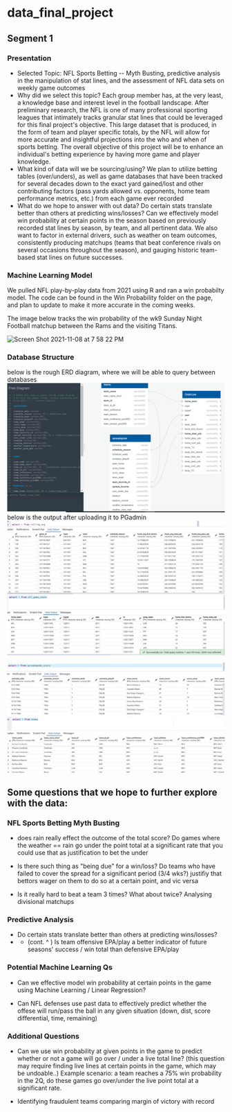 # data_final_project

## Segment 1

### Presentation
- Selected Topic: NFL Sports Betting -- Myth Busting, predictive analysis in the manipulation of stat lines, and the assessment of NFL data sets on weekly game outcomes
- Why did we select this topic? Each group member has, at the very least, a knowledge base and interest level in the football landscape. After preliminary research, the NFL is one of many professional sporting leagues that intimately tracks granular stat lines that could be leveraged for this final project's objective. This large dataset that is produced, in the form of team and player specific totals, by the NFL will allow for more accurate and insightful projections into the who and when of sports betting. The overall objective of this project will be to enhance an individual's betting experience by having more game and player knowledge. 
- What kind of data will we be sourcing/using? We plan to utilize betting tables (over/unders), as well as game databases that have been tracked for several decades down to the exact yard gained/lost and other contributing factors (pass yards allowed vs. opponents, home team performance metrics, etc.) from each game ever recorded
- What do we hope to answer with out data? Do certain stats translate better than others at predicting wins/losses? Can we effectively model win probability at certain points in the season based on previously recorded stat lines by season, by team, and all pertinent data. We also want to factor in external drivers, such as weather on team outcomes, consistently producing matchups (teams that beat conference rivals on several occasions throughout the season), and gauging historic team-based stat lines on future successes.


### Machine Learning Model

We pulled NFL play-by-play data from 2021 using R and ran a win probabilty model. The code can be found in the Win Probability folder on the page, and plan to update to make it more accurate in the coming weeks. 

The image below tracks the win probability of the wk9 Sunday Night Football matchup between the Rams and the visiting Titans. 

<img width="694" alt="Screen Shot 2021-11-08 at 7 58 22 PM" src="https://user-images.githubusercontent.com/86446641/140842186-f931c71d-93d4-408a-8dd2-86e1220d49ac.png">



### Database Structure
below is the rough ERD diagram, where we will be able to query between databases
<img src="https://github.com/tcjurgens/data_final_project/blob/jon/db%20images/erd.PNG">
below is the output after uploading it to PGadmin
<img src="https://github.com/tcjurgens/data_final_project/blob/jon/db%20images/Capture.PNG">
<img src="https://github.com/tcjurgens/data_final_project/blob/jon/db%20images/all_game_stats.PNG">

<img src="https://github.com/tcjurgens/data_final_project/blob/jon/db%20images/spreadspoke.PNG">
<img src="https://github.com/tcjurgens/data_final_project/blob/jon/db%20images/teams.PNG">







## Some questions that we hope to further explore with the data:

### NFL Sports Betting Myth Busting
- does rain really effect the outcome of the total score? Do games where the weather == rain go under the point total at a significant rate that you could use that as justification to bet the under

- Is there such thing as "being due" for a win/loss? Do teams who have failed to cover the spread for a significant period (3/4 wks?) justifiy that bettors wager on them to do so at a certain point, and vic versa

- Is it really hard to beat a team 3 times? What about twice? Analysing divisional matchups

### Predictive Analysis
- Do certain stats translate better than others at predicting wins/losses? 
- - (cont. ^ ) Is team offensive EPA/play a better indicator of future seasons' success / win total than defensive EPA/play


### Potential Machine Learning Qs
- Can we effective model win probability at certain points in the game using Machine Learning / Linear Regression?

- Can NFL defenses use past data to effectively predict whether the offese will run/pass the ball in any given situation (down, dist, score differential, time, remaining)

### Additional Questions
- Can we use win probability at given points in the game to predict whether or not a game will go over / under a live total line? (this question may require finding live lines at certain points in the game, which may be undoable..) Example scenario: a team reaches a 75% win probability in the 2Q, do these games go over/under the live point total at a significant rate. 

- Identifying fraudulent teams comparing margin of victory with record

